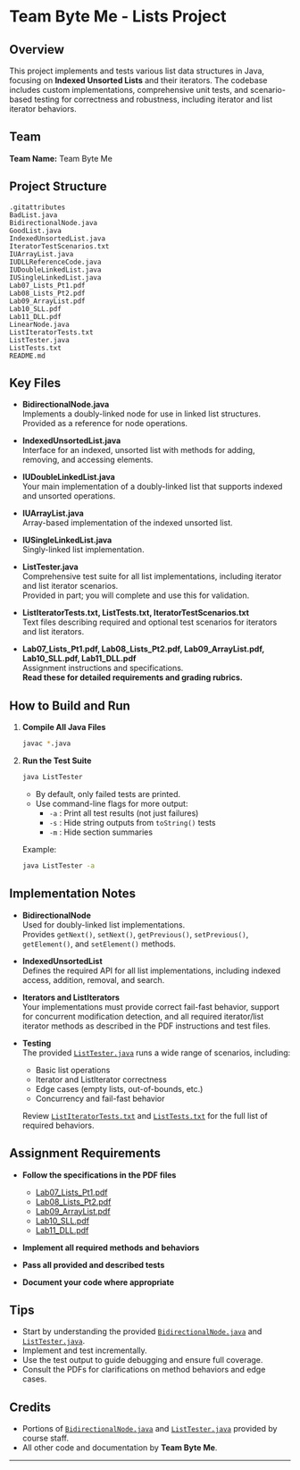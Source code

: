 # Team Byte Me - Lists Project

## Overview

This project implements and tests various list data structures in Java, focusing on **Indexed Unsorted Lists** and their iterators. The codebase includes custom implementations, comprehensive unit tests, and scenario-based testing for correctness and robustness, including iterator and list iterator behaviors.

## Team

**Team Name:** Team Byte Me

## Project Structure

```
.gitattributes
BadList.java
BidirectionalNode.java
GoodList.java
IndexedUnsortedList.java
IteratorTestScenarios.txt
IUArrayList.java
IUDLLReferenceCode.java
IUDoubleLinkedList.java
IUSingleLinkedList.java
Lab07_Lists_Pt1.pdf
Lab08_Lists_Pt2.pdf
Lab09_ArrayList.pdf
Lab10_SLL.pdf
Lab11_DLL.pdf
LinearNode.java
ListIteratorTests.txt
ListTester.java
ListTests.txt
README.md
```

## Key Files

- **BidirectionalNode.java**  
  Implements a doubly-linked node for use in linked list structures.  
  Provided as a reference for node operations.

- **IndexedUnsortedList.java**  
  Interface for an indexed, unsorted list with methods for adding, removing, and accessing elements.

- **IUDoubleLinkedList.java**  
  Your main implementation of a doubly-linked list that supports indexed and unsorted operations.

- **IUArrayList.java**  
  Array-based implementation of the indexed unsorted list.

- **IUSingleLinkedList.java**  
  Singly-linked list implementation.

- **ListTester.java**  
  Comprehensive test suite for all list implementations, including iterator and list iterator scenarios.  
  Provided in part; you will complete and use this for validation.

- **ListIteratorTests.txt, ListTests.txt, IteratorTestScenarios.txt**  
  Text files describing required and optional test scenarios for iterators and list iterators.

- **Lab07_Lists_Pt1.pdf, Lab08_Lists_Pt2.pdf, Lab09_ArrayList.pdf, Lab10_SLL.pdf, Lab11_DLL.pdf**  
  Assignment instructions and specifications.  
  **Read these for detailed requirements and grading rubrics.**

## How to Build and Run

1. **Compile All Java Files**

   ```sh
   javac *.java
   ```

2. **Run the Test Suite**

   ```sh
   java ListTester
   ```

   - By default, only failed tests are printed.
   - Use command-line flags for more output:
     - `-a` : Print all test results (not just failures)
     - `-s` : Hide string outputs from `toString()` tests
     - `-m` : Hide section summaries

   Example:

   ```sh
   java ListTester -a
   ```

## Implementation Notes

- **BidirectionalNode**  
  Used for doubly-linked list implementations.  
  Provides `getNext()`, `setNext()`, `getPrevious()`, `setPrevious()`, `getElement()`, and `setElement()` methods.

- **IndexedUnsortedList**  
  Defines the required API for all list implementations, including indexed access, addition, removal, and search.

- **Iterators and ListIterators**  
  Your implementations must provide correct fail-fast behavior, support for concurrent modification detection, and all required iterator/list iterator methods as described in the PDF instructions and test files.

- **Testing**  
  The provided [`ListTester.java`](ListTester.java) runs a wide range of scenarios, including:
  - Basic list operations
  - Iterator and ListIterator correctness
  - Edge cases (empty lists, out-of-bounds, etc.)
  - Concurrency and fail-fast behavior

  Review [`ListIteratorTests.txt`](ListIteratorTests.txt) and [`ListTests.txt`](ListTests.txt) for the full list of required behaviors.

## Assignment Requirements

- **Follow the specifications in the PDF files**  
  - [Lab07_Lists_Pt1.pdf](Lab07_Lists_Pt1.pdf)
  - [Lab08_Lists_Pt2.pdf](Lab08_Lists_Pt2.pdf)
  - [Lab09_ArrayList.pdf](Lab09_ArrayList.pdf)
  - [Lab10_SLL.pdf](Lab10_SLL.pdf)
  - [Lab11_DLL.pdf](Lab11_DLL.pdf)

- **Implement all required methods and behaviors**
- **Pass all provided and described tests**
- **Document your code where appropriate**

## Tips

- Start by understanding the provided [`BidirectionalNode.java`](BidirectionalNode.java) and [`ListTester.java`](ListTester.java).
- Implement and test incrementally.
- Use the test output to guide debugging and ensure full coverage.
- Consult the PDFs for clarifications on method behaviors and edge cases.

## Credits

- Portions of [`BidirectionalNode.java`](BidirectionalNode.java) and [`ListTester.java`](ListTester.java) provided by course staff.
- All other code and documentation by **Team Byte Me**.

---
